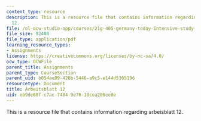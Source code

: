 ```yaml
---
content_type: resource
description: This is a resource file that contains information regarding arbeisblatt
  12.
file: /ol-ocw-studio-app/courses/21g-405-germany-today-intensive-study-of-german-language-and-culture-january-iap-2011/eb9de60fc7ac74849e7618cea206ee0e_MIT21G_405IAP11_arbeit12.pdf
file_size: 92480
file_type: application/pdf
learning_resource_types:
- Assignments
license: https://creativecommons.org/licenses/by-nc-sa/4.0/
ocw_type: OCWFile
parent_title: Assignments
parent_type: CourseSection
parent_uid: b054ae99-426b-5446-a9c5-e144d5365196
resourcetype: Document
title: Arbeitsblatt 12
uid: eb9de60f-c7ac-7484-9e76-18cea206ee0e
---
```

This is a resource file that contains information regarding arbeisblatt 12.